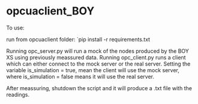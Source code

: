 # opcuaclient_BOY

To use:

run from opcuaclient folder:
`pip install -r requirements.txt

Running opc_server.py will run a mock of the nodes produced by the BOY XS using previously meassured data.
Running opc_client.py runs a client which can either connect to the mock server or the real server. Setting the variable is_simulation = true, mean the client will use the mock server, where is_simulation = false means it will use the real server.

After meassuring, shutdown the script and it will produce a .txt file with the readings. 
